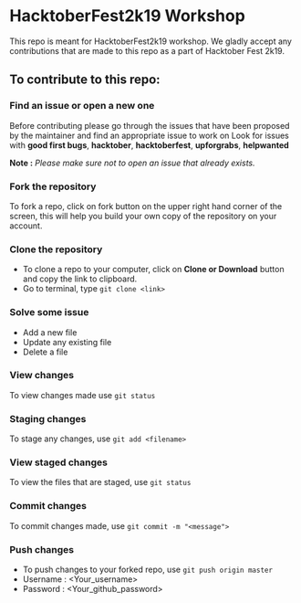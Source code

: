 # HacktoberFest2k19 Workshop 
This repo is meant for HacktoberFest2k19 workshop.
We gladly accept any contributions that are made to this repo as a part of Hacktober Fest 2k19.

## To contribute to this repo: 

### Find an issue or open a new one 
Before contributing please go through the issues that have been proposed by the maintainer and find an appropriate issue to work on 
Look for issues with **good first bugs**, **hacktober**, **hacktoberfest**, **upforgrabs**, **helpwanted**

**Note :** *Please make sure not to open an issue that already exists.*

### Fork the repository
To fork a repo, click on fork button on the upper right hand corner of the screen, this will help you build your own copy of the repository on your account. 

### Clone the repository 
- To clone a repo to your computer, click on **Clone or Download** button and copy the link to clipboard.
- Go to terminal, type `git clone <link>` 

### Solve some issue 
- Add a new file
- Update any existing file 
- Delete a file 

### View changes 
To view changes made use `git status` 

### Staging changes 
To stage any changes, use `git add <filename>` 

### View staged changes 
To view the files that are staged, use `git status` 

### Commit changes 
To commit changes made, use `git commit -m "<message">`

### Push changes 
- To push changes to your forked repo, use `git push origin master` 
- Username : <Your_username>
- Password : <Your_github_password>


